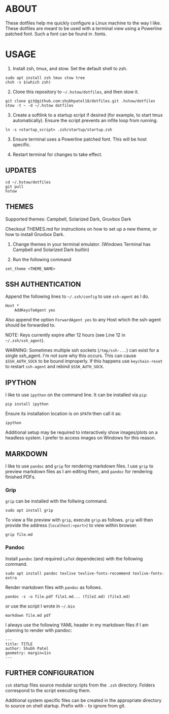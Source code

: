 # ABOUT

These dotfiles help me quickly configure a Linux machine to the way I like.
These dotfiles are meant to be used with a terminal view using a Powerline
patched font. Such a font can be found in .fonts.

# USAGE

1. Install zsh, tmux, and stow. Set the default shell to zsh.

```
sudo apt install zsh tmux stow tree
chsh -s $(which zsh)
```

2. Clone this repository to `~/.hstow/dotfiles`, and then stow it.

```
git clone git@github.com:shubhpatel18/dotfiles.git .hstow/dotfiles
stow -t ~ -d ~/.hstow dotfiles
```

3. Create a softlink to a startup script if desired (for example, to start
tmux automatically). Ensure the script prevents an infite loop from running.

```
ln -s <startup_script> .zsh/startup/startup.zsh
```

3. Ensure terminal uses a Powerline patched font. This will be host specific.

4. Restart terminal for changes to take effect.

## UPDATES

```
cd ~/.hstow/dotfiles
git pull
hstow
```

## THEMES

Supported themes: Campbell, Solarized Dark, Gruvbox Dark

Checkout THEMES.md for instructions on how to set up a new theme, or how to
install Gruvbox Dark.

1. Change themes in your terminal emulator. (Windows Terminal has Campbell and
Solarized Dark builtin)

2. Run the following command

```
set_theme <THEME_NAME>
```

## SSH AUTHENTICATION

Append the following lines to `~/.ssh/config` to use `ssh-agent` as I do.

```
Host *
	AddKeysToAgent yes
```

Also append the option `ForwardAgent yes` to any Host which the ssh-agent
should be forwarded to.

NOTE: Keys currently expire after 12 hours (see Line 12 in `~/.zsh/ssh_agent`).

WARNING: Sometimes multiple ssh sockets (`/tmp/ssh-...`) can exist for a single
ssh_agent. I'm not sure why this occurs. This can cause `$SSH_AUTH_SOCK` to be
bound improperly. If this happens use `keychain-reset` to restart `ssh-agent`
and rebind `$SSH_AUTH_SOCK`.

## IPYTHON

I like to use `ipython` on the command line. It can be installed via `pip`:

```
pip install ipython
```

Ensure its installation location is on `$PATH` then call it as:

```
ipython
```

Additional setup may be required to interactively show images/plots on a headless system. I prefer to access images on Windows for this reason.

## MARKDOWN

I like to use `pandoc` and `grip` for rendering markdown files. I use `grip`
to preview markdown files as I am editing them, and `pandoc` for rendering
finished PDFs.

### Grip

`grip` can be installed with the follwing command.

```
sudo apt install grip
```

To view a file preview with `grip`, execute `grip` as follows. `grip` will
then provide the address (`localhost:<port>`) to view within browser.

```
grip file.md
```

### Pandoc

Install `pandoc` (and required `LaTeX` dependecies) with the following
command.

```
sudo apt install pandoc texlive texlive-fonts-recommend texlive-fonts-extra
```

Render markdown files with `pandoc` as follows.

```
pandoc -s -o file.pdf file1.md... (file2.md) (file3.md)
```

or use the script I wrote in `~/.bin`

```
markdown file.md pdf
```

I always use the following YAML header in my markdown files if I am planning
to render with pandoc:

```
---
title: TITLE
author: Shubh Patel
geometry: margin=1in
---
```

## FURTHER CONFIGURATION

`zsh` startup files source modular scripts from the `.zsh` directory. Folders
correspond to the script executing them.

Additional system specific files can be created in the appropriate directory
to source on shell startup. Prefix with `-` to ignore from git.
